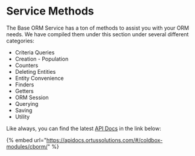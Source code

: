 # Service Methods

The Base ORM Service has a ton of methods to assist you with your ORM needs. We have compiled them under this section under several different categories:

* Criteria Queries
* Creation - Population
* Counters
* Deleting Entities
* Entity Convenience
* Finders
* Getters
* ORM Session
* Querying
* Saving
* Utility

Like always, you can find the latest [API Docs](https://apidocs.ortussolutions.com/#/coldbox-modules/cborm/) in the link below:

{% embed url="https://apidocs.ortussolutions.com/#/coldbox-modules/cborm/" %}

